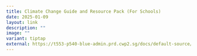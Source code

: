 ```yaml
---
title: Climate Change Guide and Resource Pack (For Schools)
date: 2025-01-09
layout: link
description: ""
image: ""
variant: tiptap
external: https://t553-p540-blue-admin.prd.cwp2.sg/docs/default-source/cgs/digital-resources-for-schools/5_guide-for-climate-change-and-energy-efficiency-pack.zip
---
```

